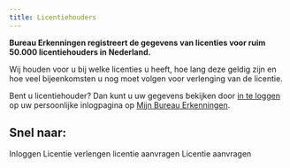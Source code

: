 ```yaml
---
title: Licentiehouders
---
```


**Bureau Erkenningen registreert de gegevens van licenties voor ruim 50.000 licentiehouders in Nederland.**

Wij houden voor u bij welke licenties u heeft, hoe lang deze geldig zijn en hoe veel bijeenkomsten u nog moet volgen voor verlenging van de licentie.

Bent u licentiehouder? Dan kunt u uw gegevens bekijken door [in te loggen](/mijn-bureau-erkenningen/inloggen) op uw persoonlijke inlogpagina op [Mijn Bureau Erkenningen](/mijn-bureau-erkenningen).

## Snel naar:

<LinkButtonContainer>
<LinkButton to="/mijn-bureau-erkenningen/inloggen">Inloggen</LinkButton>
<LinkButton to="/licenties/licentie-verlengen">Licentie verlengen</LinkButton>
<LinkButton to="/licenties/licentie-aanvragen">licentie aanvragen</LinkButton>
<LinkButton to="/licenties/licentie-aanvragen">Licentie aanvragen</LinkButton>
</LinkButtonContainer>

